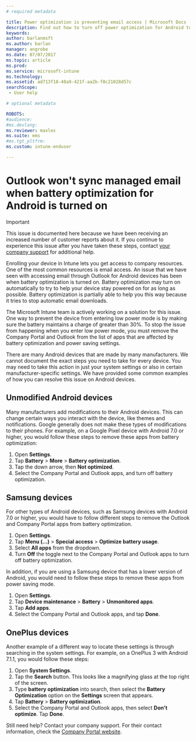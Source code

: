 ```yaml
---
# required metadata

title: Power optimization is preventing email access | Microsoft Docs
description: Find out how to turn off power optimization for Android to make sure you get your email.
keywords:
author: barlanmsft
ms.author: barlan
manager: angrobe
ms.date: 07/07/2017
ms.topic: article
ms.prod:
ms.service: microsoft-intune
ms.technology:
ms.assetid: ad713f18-40a9-421f-aa2b-f8c21028d57c
searchScope:
 - User help

# optional metadata

ROBOTS:   
#audience:
#ms.devlang:
ms.reviewer: maxles
ms.suite: ems
#ms.tgt_pltfrm:
ms.custom: intune-enduser

---
```


# Outlook won't sync managed email when battery optimization for Android is turned on

> [!IMPORTANT]
> This issue is documented here because we have been receiving an increased number of customer reports about it. If you continue to experience this issue after you have taken these steps, contact [your company support](https://portal.manage.microsoft.com#HelpDeskDialog) for additional help.

Enrolling your device in Intune lets you get access to company resources. One of the most common resources is email access. An issue that we have seen with accessing email through Outlook for Android devices has been when battery optimization is turned on. Battery optimization may turn on automatically to try to help your device stay powered on for as long as possible. Battery optimization is partially able to help you this way because it tries to stop automatic email downloads.

The Microsoft Intune team is actively working on a solution for this issue. One way to prevent the device from entering low power mode is by making sure the battery maintains a charge of greater than 30%. To stop the issue from happening when you enter low power mode, you must remove the Company Portal and Outlook from the list of apps that are affected by battery optimization and power saving settings.

There are many Android devices that are made by many manufacturers. We cannot document the exact steps you need to take for every device. You may need to take this action in just your system settings or also in certain manufacturer-specific settings. We have provided some common examples of how you can resolve this issue on Android devices.

## Unmodified Android devices

Many manufacturers add modifications to their Android devices. This can change certain ways you interact with the device, like themes and notifications. Google generally does not make these types of modifications to their phones. For example, on a Google Pixel device with Android 7.0 or higher, you would follow these steps to remove these apps from battery optimization:

1. Open **Settings**.
2. Tap **Battery** > **More** > **Battery optimization**.
3. Tap the down arrow, then **Not optimized**.
4. Select the Company Portal and Outlook apps, and turn off battery optimization.

## Samsung devices

For other types of Android devices, such as Samsung devices with Android 7.0 or higher, you would have to follow different steps to remove the Outlook and Company Portal apps from battery optimization.

1. Open **Settings**.
2. Tap **Menu (…)** > **Special access** > **Optimize battery usage**.
3. Select **All apps** from the dropdown.
4. Turn **Off** the toggle next to the Company Portal and Outlook apps to turn off battery optimization.

In addition, if you are using a Samsung device that has a lower version of Android, you would need to follow these steps to remove these apps from power saving mode.

1. Open **Settings**.
2. Tap **Device maintenance** > **Battery** > **Unmonitored apps**.
3. Tap **Add apps**.
4. Select the Company Portal and Outlook apps, and tap **Done**.

## OnePlus devices

Another example of a different way to locate these settings is through searching in the system settings. For example, on a OnePlus 3 with Android 7.1.1, you would follow these steps: 

1. Open **System Settings**. 
2. Tap the **Search** button. This looks like a magnifying glass at the top right of the screen. 
3. Type **battery optimization** into search, then select the **Battery Optimization** option on the **Settings** screen that appears. 
4. Tap **Battery** > **Battery optimization**.
5. Select the Company Portal and Outlook apps, then select **Don't optimize**. Tap **Done**.

<!--On a OnePlus 5 device with Android 7.1.1, you would follow these steps to remove these apps from battery optimization:
1. Open **Settings**.
2. Tap **Battery** > **Battery optimization**.
3. Select the Company Portal and Outlook apps, then select **Don’t optimize**. Tap **Done**.-->

Still need help? Contact your company support. For their contact information, check the [Company Portal website](https://portal.manage.microsoft.com#HelpDeskDialog).
